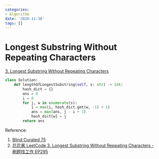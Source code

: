 ```yaml
---
categories:
- Algorithm
date: '2020-11-30'
tags: []
---
```


# Longest Substring Without Repeating Characters

[3. Longest Substring Without Repeating Characters](https://leetcode.com/problems/longest-substring-without-repeating-characters/)

```python
class Solution:
    def lengthOfLongestSubstring(self, s: str) -> int:
        hash_dict = {}
        ans = 0
        i = 0
        for j, w in enumerate(s):
            i = max(i, hash_dict.get(w, -1) + 1)
            ans = max(ans, j - i + 1)
            hash_dict[w] = j
        return ans
```

Reference:

1. [Blind Curated 75](https://leetcode.com/list/xoqag3yj/)
2. [花花酱 LeetCode 3. Longest Substring Without Repeating Characters - 刷题找工作 EP295](https://youtu.be/LupZFfCCbAU)